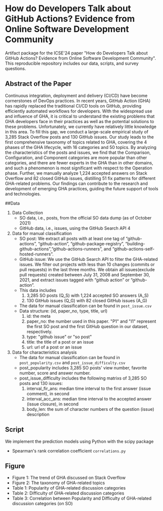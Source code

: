# How do Developers Talk about GitHub Actions? Evidence from Online Software Development Community

Artifact package for the ICSE'24 paper "How do Developers Talk about GitHub Actions? Evidence from Online Software Development Community". This reproducible repository includes our data, scripts, and survey questions.

## Abstract of the Paper
Continuous integration, deployment and delivery (CI/CD) have become cornerstones of DevOps practices. In recent years, GitHub Action (GHA) has rapidly replaced the traditional CI/CD tools on GitHub, providing efficiently automated workflows for developers. With the widespread use and influence of GHA, it is critical to
understand the existing problems that GHA developers face in their practices as well as the potential solutions to these problems. Unfortunately, we currently have relatively little knowledge in this area. To fill this gap, we conduct a large-scale empirical study of 3,285 Stack Overflow posts and 130 GitHub issues. Our study leads to the first comprehensive taxonomy of topics related to GHA, covering the 4 phases of the GHA lifecycle, with 16 categories and 50 topics. By analyzing the characteristics of the posts and issues, we find that the Comparison, Configuration, and Component categories are more popular than other categories, and there are fewer experts in the GHA than in other domains, and such a phenomenon is most significant with respect to the Operation phase. Further, we manually analyze 1,224 accepted answers on Stack Overflow and 82 closed GitHub issues, distilling 51 fix patterns for different GHA-related problems. Our findings can contribute to the research and development of emerging GHA practices, guiding the future support of tools and technologies.

##Data
1. Data Collection
	* SO data, i.e., posts, from the official SO data dump (as of October 2021)
	* GitHub data, i.e., issues, using the GitHub Search API 4
2. Data for manual classification
	* SO post: We extract all posts with at least one tag of “github-actions”, “github-action”, “github-package-registry”, “building-github-actions”,“github-actions-runners”, and “github-actions-self-hosted-runners”.
	* GitHub issue: We use the GitHub Search API to filter the GHA-related issues. We filter out projects with less than 10 changes (commits or pull requests) in the last three months. We obtain all issues(exclude pull requests) created between July 31, 2008 and September 30, 2021, and extract issues tagged with “github action” or “github-action”. 
	* This data includes  
    	1. 3,285 SO posts (Q\_S) with 1,224 accepted SO answers (A\_S)
    	2. 130 GitHub issues (Q\_G) with 82 closed GitHub issues (A\_G)
    * The data for manual classification can be found in `post_issue.csv`
    * Data structure: (id, paper_no, type, title, url)
	    1. id: the meta
	    2. paper\_no: the number used in this paper. "P1" and "I1" represent the first SO post and the first GitHub question in our dataset, respectively.
	    3. type: "github issue" or "so post"
	    4. title: the title of a post or an issue
	    5. url: url of a post or an issue   
3. Data for characteristics analysis
	* The data for manual classification can be found in `post_popularity.csv` and `post_issue_difficulty.csv`
	* post\_popularity includes 3,285 SO posts' view number, favorite number, score and answer number.
	* post\_issue\_difficulty includes the following matrixs of 3,285 SO posts and 130 issues:
		1. interval\_fir\_ans: median time interval to the first answer (issue comment), in second
		2. interval\_acc\_ans: median time interval to the accepted answer (issue closure), in second
		3. body\_len: the sum of character numbers of the question (issue) description

## Script
We implement the prediction models using Python with the scipy package
* Spearman's rank correlation coefficient `correlations.py`

## Figure
* Figure 1: The trend of GHA discussed on Stack Overflow
* Figure 2: The taxonomy of GHA-related topics
* Table 1: Popularity of GHA-related discussion categories
* Table 2: Difficulty of GHA-related discussion categories
* Table 3: Correlation between Popularity and Difficulty of GHA-related discussion categories (on SO)

